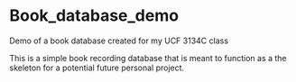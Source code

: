 # Book_database_demo

Demo of a book database created for my UCF 3134C class

This is a simple book recording database that is meant to function as a the skeleton for a potential future personal project.
